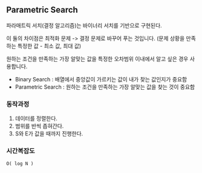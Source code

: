 ## Parametric Search

파라매트릭 서치(결정 알고리즘)는 바이너리 서치를 기반으로 구현된다.

이 둘의 차이점은 최적화 문제 -> 결정 문제로 바꾸어 푸는 것입니다.
(문제 상황을 만족하는 특정한 값 - 최소 값, 최대 값)

원하는 조건을 만족하는 가장 알맞는 값을 특정한 오차범위 이내에서 알고 싶은 경우 사용합니다.

- Binary Search : 배열에서 중앙값이 가르키는 값이 내가 찾는 값인지가 중요함
- Parametric Search : 원하는 조건을 만족하는 가장 알맞는 값을 찾는 것이 중요함

### 동작과정
1. 데이터를 정렬한다.
2. 범위를 반씩 좁혀간다.
3. S와 E가 값을 때까지 진행한다.

### 시간복잡도
`O( log N )`